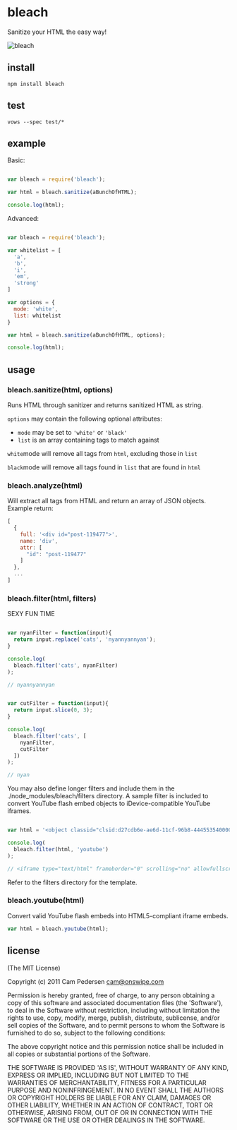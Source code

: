 # bleach

Sanitize your HTML the easy way!

![bleach](http://i.imgur.com/9qSfd.png)

## install

    npm install bleach

## test

    vows --spec test/*

## example

Basic:

````javascript

var bleach = require('bleach');

var html = bleach.sanitize(aBunchOfHTML);

console.log(html);
````

Advanced:

````javascript

var bleach = require('bleach');

var whitelist = [
  'a',
  'b',
  'i',
  'em',
  'strong'
]

var options = {
  mode: 'white',
  list: whitelist
}

var html = bleach.sanitize(aBunchOfHTML, options);

console.log(html);
````

## usage

### bleach.sanitize(html, options)

Runs HTML through sanitizer and returns sanitized HTML as string.

`options` may contain the following optional attributes:

*   `mode` may be set to `'white'` or `'black'`
*   `list` is an array containing tags to match against

`white`mode will remove all tags from `html`, excluding those in `list`

`black`mode will remove all tags found in `list` that are found in `html`

### bleach.analyze(html)

Will extract all tags from HTML and return an array of JSON objects. Example return:

````javascript
[
  {
    full: '<div id="post-119477">',
    name: 'div',
    attr: [
      "id": "post-119477"
    ]
  },
  ...
]
````

### bleach.filter(html, filters)

SEXY FUN TIME

````javascript

var nyanFilter = function(input){
  return input.replace('cats', 'nyannyannyan');
}

console.log(
  bleach.filter('cats', nyanFilter)
);

// nyannyannyan

````

````javascript

var cutFilter = function(input){
  return input.slice(0, 3);
}

console.log(
  bleach.filter('cats', [
    nyanFilter,
    cutFilter
  ])
);

// nyan

````

You may also define longer filters and include them in the ./node_modules/bleach/filters directory.
A sample filter is included to convert YouTube flash embed objects to iDevice-compatible YouTube iframes.

````javascript

var html = '<object classid="clsid:d27cdb6e-ae6d-11cf-96b8-444553540000" width="420" height="315" codebase="http://download.macromedia.com/pub/shockwave/cabs/flash/swflash.cab#version=6,0,40,0"><param name="allowFullScreen" value="true"><param name="allowscriptaccess" value="always"><param name="src" value="http://www.youtube.com/v/aU079Mdkenw?version=3&amp;hl=en_US"><param name="allowfullscreen" value="true"><embed type="application/x-shockwave-flash" width="420" height="315" src="http://www.youtube.com/v/aU079Mdkenw?version=3&amp;hl=en_US" allowscriptaccess="always" allowfullscreen="true" id="s_media_1_0" name="s_media_1_0"></object>';

console.log(
  bleach.filter(html, 'youtube')
);

// <iframe type="text/html" frameborder="0" scrolling="no" allowfullscreen src="http://youtube.com/embed/aU079Mdkenw"></iframe>

````

Refer to the filters directory for the template.


### bleach.youtube(html)

Convert valid YouTube flash embeds into HTML5-compliant iframe embeds.

````javascript
var html = bleach.youtube(html);
````

## license

(The MIT License)

Copyright (c) 2011 Cam Pedersen <cam@onswipe.com>

Permission is hereby granted, free of charge, to any person obtaining a copy of this software and associated documentation files (the 'Software'), to deal in the Software without restriction, including without limitation the rights to use, copy, modify, merge, publish, distribute, sublicense, and/or sell copies of the Software, and to permit persons to whom the Software is furnished to do so, subject to the following conditions:

The above copyright notice and this permission notice shall be included in all copies or substantial portions of the Software.

THE SOFTWARE IS PROVIDED 'AS IS', WITHOUT WARRANTY OF ANY KIND, EXPRESS OR IMPLIED, INCLUDING BUT NOT LIMITED TO THE WARRANTIES OF MERCHANTABILITY, FITNESS FOR A PARTICULAR PURPOSE AND NONINFRINGEMENT. IN NO EVENT SHALL THE AUTHORS OR COPYRIGHT HOLDERS BE LIABLE FOR ANY CLAIM, DAMAGES OR OTHER LIABILITY, WHETHER IN AN ACTION OF CONTRACT, TORT OR OTHERWISE, ARISING FROM, OUT OF OR IN CONNECTION WITH THE SOFTWARE OR THE USE OR OTHER DEALINGS IN THE SOFTWARE.
